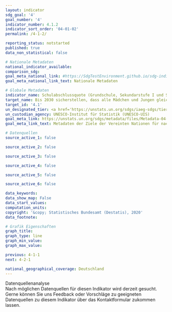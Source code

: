 ```yaml
---
layout: indicator
sdg_goal: '4'
goal_number: '4'
indicator_number: 4.1.2
indicator_sort_order: '04-01-02'
permalink: /4-1-2/

reporting_status: notstarted
published: true
data_non_statistical: false

# Nationale Metadaten
national_indicator_available: 
comparison_sdg: 
goal_meta_national_link: #https://SdgTestEnvironment.github.io/sdg-indicators/public/MetaDe/4.1.2.pdf
goal_meta_national_link_text: Nationale Metadaten

# Globale Metadaten
indicator_name: Schulabschlussquote (Grundschule, Sekundarstufe I und Sekundarstufe II)
target_name: Bis 2030 sicherstellen, dass alle Mädchen und Jungen gleichberechtigt eine kostenlose und hochwertige Grund- und Sekundarschulbildung abschließen, die zu brauchbaren und effektiven Lernergebnissen führt
target_id: '4.1'
un_designated_tier: <a href='https://unstats.un.org/sdgs/iaeg-sdgs/tier-classification/' title='Klicken Sie hier um weitere Informationen zur UN-Tier-Klassifikation zu erhalten.'>Tier I</a>
un_custodian_agency: UNESCO-Institut für Statistik (UNESCO-UIS)
goal_meta_link: https://unstats.un.org/sdgs/metadata/files/Metadata-04-01-02.pdf
goal_meta_link_text: Metadaten der Ziele der Vereinten Nationen für nachhaltige Entwicklung

# Datenquellen
source_active_1: false

source_active_2: false

source_active_3: false

source_active_4: false

source_active_5: false

source_active_6: false

data_keywords: 
data_show_map: False
data_start_values: 
computation_units: 
copyright: '&copy; Statistisches Bundesamt (Destatis), 2020'
data_footnote: 

# Grafik Eigenschaften
graph_title: 
graph_type: line
graph_min_value: 
graph_max_value: 

previous: 4-1-1
next: 4-2-1

national_geographical_coverage: Deutschland
---
```


<span class="status notstarted"> Datenquellenanalyse </span><br>
Nach möglichen Datenquellen für diesen Indikator wird derzeit gesucht.
Gerne können Sie uns Feedback oder Vorschläge zu geeigneten Datenquellen zu diesem Indikator über das Kontaktformular zukommen lassen.